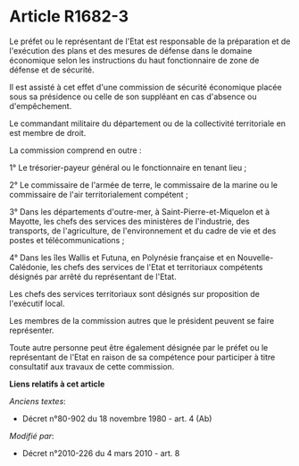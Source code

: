 # Article R1682-3

Le préfet ou le représentant de l'Etat est responsable de la préparation et de l'exécution des plans et des mesures de
défense dans le domaine économique selon les instructions du haut fonctionnaire de zone de défense et de sécurité. 

Il est assisté à cet effet d'une commission de sécurité économique placée sous sa présidence ou celle de son suppléant en cas
d'absence ou d'empêchement. 

Le commandant militaire du département ou de la collectivité territoriale en est membre de droit. 

La commission comprend en outre : 

1° Le trésorier-payeur général ou le fonctionnaire en tenant lieu ; 

2° Le commissaire de l'armée de terre, le commissaire de la marine ou le commissaire de l'air territorialement compétent ; 

3° Dans les départements d'outre-mer, à Saint-Pierre-et-Miquelon et à Mayotte, les chefs des services des ministères de
l'industrie, des transports, de l'agriculture, de l'environnement et du cadre de vie et des postes et télécommunications ; 

4° Dans les îles Wallis et Futuna, en Polynésie française et en Nouvelle-Calédonie, les chefs des services de l'Etat et
territoriaux compétents désignés par arrêté du représentant de l'Etat. 

Les chefs des services territoriaux sont désignés sur proposition de l'exécutif local. 

Les membres de la commission autres que le président peuvent se faire représenter. 

Toute autre personne peut être également désignée par le préfet ou le représentant de l'Etat en raison de sa compétence pour
participer à titre consultatif aux travaux de cette commission.

**Liens relatifs à cet article**

_Anciens textes_:

  - Décret n°80-902 du 18 novembre 1980 - art. 4 (Ab)

_Modifié par_:

  - Décret n°2010-226 du 4 mars 2010 - art. 8

